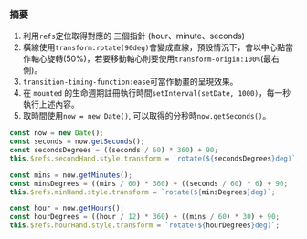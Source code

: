 ### 摘要

1. 利用`refs`定位取得對應的 三個指針 (hour、minute、seconds)
2. 橫線使用`transform:rotate(90deg)`會變成直線，預設情況下，會以中心點當作軸心旋轉(50%)，若要移動軸心則要使用`transform-origin:100%`(最右側)。
3. `transition-timing-function:ease`可當作動畫的呈現效果。
4. 在 `mounted` 的生命週期註冊執行時間`setInterval(setDate, 1000)`，每一秒執行上述內容。
5. 取時間使用`now = new Date()`, 可以取得的分秒時`now.getSeconds()`。

```javascript
const now = new Date();
const seconds = now.getSeconds();
const secondsDegrees = ((seconds / 60) * 360) + 90;
this.$refs.secondHand.style.transform = `rotate(${secondsDegrees}deg)`;

const mins = now.getMinutes();
const minsDegrees = ((mins / 60) * 360) + ((seconds / 60) * 6) + 90;
this.$refs.minHand.style.transform = `rotate(${minsDegrees}deg)`;

const hour = now.getHours();
const hourDegrees = ((hour / 12) * 360) + ((mins / 60) * 30) + 90;
this.$refs.hourHand.style.transform = `rotate(${hourDegrees}deg)`;
```